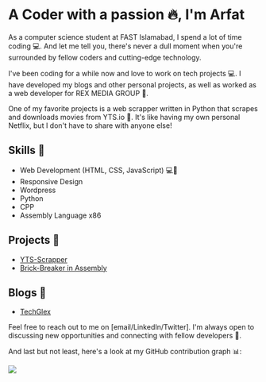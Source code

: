 # A Coder with a passion 🔥, I'm Arfat

As a computer science student at FAST Islamabad, I spend a lot of time coding 💻. And let me tell you, there's never a dull moment when you're surrounded by fellow coders and cutting-edge technology. 

I've been coding for a while now and love to work on tech projects 💻. I have developed my blogs and other personal projects, as well as worked as a web developer for REX MEDIA GROUP 💼. 

One of my favorite projects is a web scrapper written in Python that scrapes and downloads movies from YTS.io 🎥. It's like having my own personal Netflix, but I don't have to share with anyone else!

## Skills 💪
- Web Development (HTML, CSS, JavaScript) 💻🎨
- Responsive Design 
- Wordpress
- Python
- CPP
- Assembly Language x86

## Projects 🚀
- [YTS-Scrapper](https://github.com/arfatkh/YTSDownloader)
- [Brick-Breaker in Assembly ](https://github.com/arfatkh/BrickBreakerAssembly)

## Blogs 📝
- [TechGlex](https://techglex.blogspot.com)


Feel free to reach out to me on [email/LinkedIn/Twitter]. I'm always open to discussing new opportunities and connecting with fellow developers 🤝.

And last but not least, here's a look at my GitHub contribution graph 📊:

![](https://contributions.github.com/your-username/your-repository)
